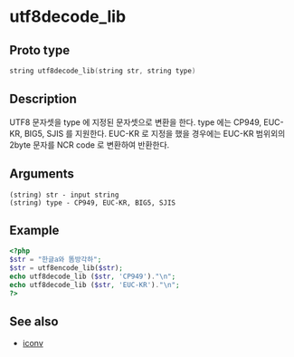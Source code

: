 # utf8decode_lib

## Proto type

```c
string utf8decode_lib(string str, string type)
```

## Description

UTF8 문자셋을 type 에 지정된 문자셋으로 변환을 한다. type 에는 CP949, EUC-KR, BIG5, SJIS 를 지원한다. EUC-KR 로 지정을 했을 경우에는 EUC-KR 범위외의 2byte 문자를 NCR code 로 변환하여 반환한다.

## Arguments

```
(string) str - input string
(string) type - CP949, EUC-KR, BIG5, SJIS
```

## Example

```php
<?php
$str = "한글a와 똠방각하";
$str = utf8encode_lib($str);
echo utf8decode_lib ($str, 'CP949')."\n";
echo utf8decode_lib ($str, 'EUC-KR')."\n";
?>
```

## See also
* [iconv](http://kr.php.net/manual/kr/function.iconv.php)


